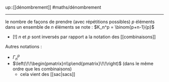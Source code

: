 up::[[dénombrement]]
#maths/dénombrement 

---
le nombre de façons de prendre (avec répétitions possibles) $p$ éléments dans un ensemble de $n$ éléments se note :
$K_n^p = \binom{p+n-1}{p}$


 - [!] $n$ et $p$ sont inversés par rapport a la notation des [[combinaisons]]

Autres notations :
 - $\Gamma _{n}^{p}$
 - $\left(\!\!\begin{pmatrix}n\\p\end{pmatrix}\!\!\right)$ (dans le même ordre que les combinaisons)
     - cela vient des [[sac|sacs]]

